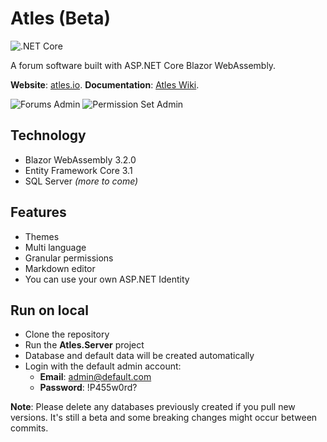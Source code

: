 # Atles (Beta)

![.NET Core](https://github.com/lucabriguglia/Atles/workflows/.NET%20Core/badge.svg)

A forum software built with ASP.NET Core Blazor WebAssembly.

**Website**: [atles.io](https://atles.io).
**Documentation**: [Atles Wiki](https://lucabriguglia.github.io/Atles).

![Forums Admin](docs/assets/img/admin-forums.png)
![Permission Set Admin](docs/assets/img/admin-permission-set-edit.png)

## Technology

- Blazor WebAssembly 3.2.0
- Entity Framework Core 3.1
- SQL Server _(more to come)_

## Features

- Themes
- Multi language
- Granular permissions
- Markdown editor
- You can use your own ASP.NET Identity

## Run on local

- Clone the repository
- Run the **Atles.Server** project
- Database and default data will be created automatically
- Login with the default admin account:
  - **Email**: admin@default.com
  - **Password**: !P455w0rd?

**Note**: Please delete any databases previously created if you pull new versions. It's still a beta and some breaking changes might occur between commits.
